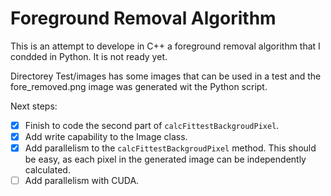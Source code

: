 # Foreground Removal Algorithm

This is an attempt to develope in C++ a foreground removal algorithm that I condded in Python. It is not ready yet.

Directorey Test/images has some images that can be used in a test and the fore_removed.png image was generated wit the Python script.

Next steps:

- [x] Finish to code the second part of `calcFittestBackgroudPixel`.
- [x] Add write capability to the Image class.
- [x] Add parallelism to the `calcFittestBackgroudPixel` method. This should be easy, as each pixel in the generated image can be independently calculated.
- [ ] Add parallelism with CUDA.
